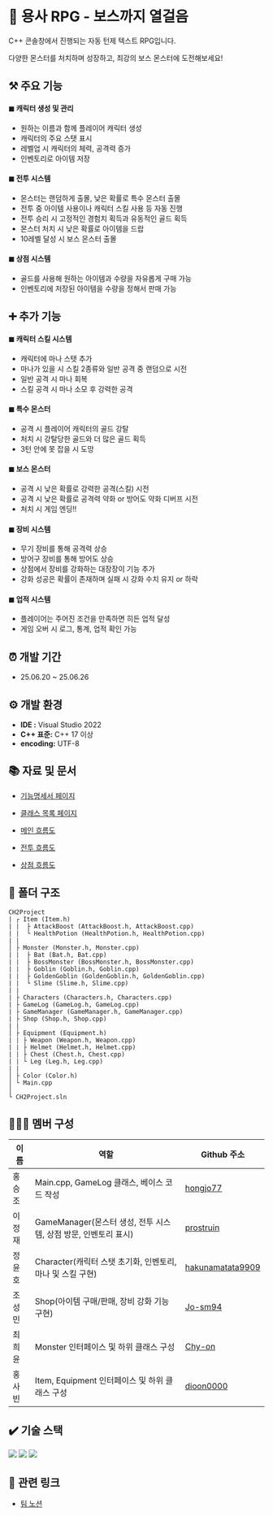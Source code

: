 # 👾 용사 RPG - 보스까지 열걸음

C++ 콘솔창에서 진행되는 자동 턴제 텍스트 RPG입니다.

다양한 몬스터를 처치하며 성장하고, 최강의 보스 몬스터에 도전해보세요!

## ⚒️ 주요 기능

#### ◼ 캐릭터 생성 및 관리

- 원하는 이름과 함께 플레이어 캐릭터 생성
- 캐릭터의 주요 스탯 표시
- 레벨업 시 캐릭터의 체력, 공격력 증가
- 인벤토리로 아이템 저장

#### ◼ 전투 시스템

- 몬스터는 랜덤하게 출몰, 낮은 확률로 특수 몬스터 출몰
- 전투 중 아이템 사용이나 캐릭터 스킬 사용 등 자동 진행
- 전투 승리 시 고정적인 경험치 획득과 유동적인 골드 획득
- 몬스터 처치 시 낮은 확률로 아이템을 드랍
- 10레벨 달성 시 보스 몬스터 출몰

#### ◼ 상점 시스템

- 골드를 사용해 원하는 아이템과 수량을 자유롭게 구매 가능
- 인벤토리에 저장된 아이템을 수량을 정해서 판매 가능

## ➕ 추가 기능

#### ◼ 캐릭터 스킬 시스템

- 캐릭터에 마나 스탯 추가
- 마나가 있을 시 스킬 2종류와 일반 공격 중 랜덤으로 시전
- 일반 공격 시 마나 회복
- 스킬 공격 시 마나 소모 후 강력한 공격

#### ◼ 특수 몬스터

- 공격 시 플레이어 캐릭터의 골드 강탈
- 처치 시 강탈당한 골드와 더 많은 골드 획득
- 3턴 안에 못 잡을 시 도망

#### ◼ 보스 몬스터

- 공격 시 낮은 확률로 강력한 공격(스킬) 시전
- 공격 시 낮은 확률로 공격력 약화 or 방어도 약화 디버프 시전
- 처치 시 게임 엔딩!!

#### ◼ 장비 시스템

- 무기 장비를 통해 공격력 상승
- 방어구 장비를 통해 방어도 상승
- 상점에서 장비를 강화하는 대장장이 기능 추가
- 강화 성공은 확률이 존재하며 실패 시 강화 수치 유지 or 하락

#### ◼ 업적 시스템

- 플레이어는 주어진 조건을 만족하면 히든 업적 달성
- 게임 오버 시 로그, 통계, 업적 확인 가능

## ⏰ 개발 기간

- 25.06.20 ~ 25.06.26

## ⚙️ 개발 환경

- **IDE :** Visual Studio 2022
- **C++ 표준:** C++ 17 이상
- **encoding:** UTF-8

## 📚 자료 및 문서

- [기능명세서 페이지](https://teamsparta.notion.site/2182dc3ef51480f59a0ae5fb0ad2cc15?v=2182dc3ef51480d39847000cb7fca957)

- [클래스 목록 페이지](https://hongjo77.github.io/Unreal_CH2/html/annotated.html)

- [메인 흐름도](./docs/Unreal_CH2_5조_MainFlowChart.drawio.pdf)

- [전투 흐름도](./docs/Unreal_CH2_5조_BattleFlowChart.drawio.pdf)

- [상점 흐름도](./docs/Unreal_CH2_5조_ShopFlowChart.drawio.pdf)

## 📁 폴더 구조

```
CH2Project
| ┌ Item (Item.h)
| |  ├ AttackBoost (AttackBoost.h, AttackBoost.cpp)
| |  └ HealthPotion (HealthPotion.h, HealthPotion.cpp)
| |
│ ├ Monster (Monster.h, Monster.cpp)
| |  ├ Bat (Bat.h, Bat.cpp)
| |  ├ BossMonster (BossMonster.h, BossMonster.cpp)
| |  ├ Goblin (Goblin.h, Goblin.cpp)
| |  ├ GoldenGoblin (GoldenGoblin.h, GoldenGoblin.cpp)
| |  └ Slime (Slime.h, Slime.cpp)
| |
| ├ Characters (Characters.h, Characters.cpp)
| ├ GameLog (GameLog.h, GameLog.cpp)
| ├ GameManager (GameManager.h, GameManager.cpp)
| ├ Shop (Shop.h, Shop.cpp)
| |
│ ├ Equipment (Equipment.h)
| | ├ Weapon (Weapon.h, Weapon.cpp)
| | ├ Helmet (Helmet.h, Helmet.cpp)
| | ├ Chest (Chest.h, Chest.cpp)
| | └ Leg (Leg.h, Leg.cpp)
| |
│ ├ Color (Color.h)
│ └ Main.cpp
│
└ CH2Project.sln
```

## 🧑‍🤝‍🧑 멤버 구성

| 이름   | 역할                                                            | Github 주소                                             |
| ------ | --------------------------------------------------------------- | ------------------------------------------------------- |
| 홍승조 | Main.cpp, GameLog 클래스, 베이스 코드 작성                      | [hongjo77](https://github.com/hongjo77)                 |
| 이정재 | GameManager(몬스터 생성, 전투 시스템, 상점 방문, 인벤토리 표시) | [prostruin](https://github.com/prostruin)               |
| 정윤호 | Character(캐릭터 스탯 초기화, 인벤토리, 마나 및 스킬 구현)      | [hakunamatata9909](https://github.com/hakunamatata9909) |
| 조성민 | Shop(아이템 구매/판매, 장비 강화 기능 구현)                     | [Jo-sm94](https://github.com/Jo-sm94)                   |
| 최희윤 | Monster 인터페이스 및 하위 클래스 구성                          | [Chy-on](https://github.com/Chy-on)                     |
| 홍사빈 | Item, Equipment 인터페이스 및 하위 클래스 구성                  | [dioon0000](https://github.com/dioon0000)               |

## ✔️ 기술 스택

<img src="https://img.shields.io/badge/c++-00599C?style=for-the-badge&logo=c%2B%2B&logoColor=white"> <img src="https://img.shields.io/badge/git-F05032?style=for-the-badge&logo=git&logoColor=white"> <img src="https://img.shields.io/badge/github-181717?style=for-the-badge&logo=github&logoColor=white">

## 🔗 관련 링크

- [팀 노션](https://teamsparta.notion.site/5-1ff2dc3ef5148096b38efc1cbaf5c14d)
